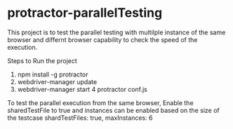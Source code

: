 # protractor-parallelTesting

This project is to test the parallel testing with multilple instance of the same browser and differnt browser capability to check the speed of the execution.

Steps to Run the project

1. npm install -g protractor
2. webdriver-manager update
3. webdriver-manager start
4  protractor conf.js


To test the parallel execution from the same browser, Enable the sharedTestFile to true and instances can be enabled based on the size of the testcase
      shardTestFiles: true,
      maxInstances: 6
